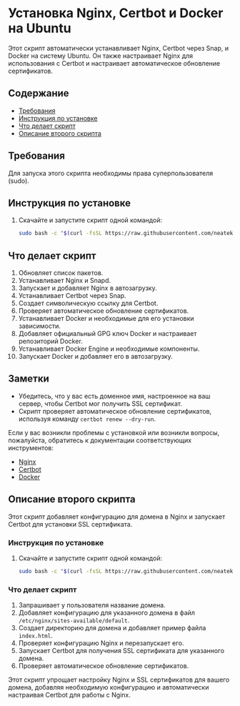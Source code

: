 # Установка Nginx, Certbot и Docker на Ubuntu

Этот скрипт автоматически устанавливает Nginx, Certbot через Snap, и Docker на систему Ubuntu. Он также настраивает Nginx для использования с Certbot и настраивает автоматическое обновление сертификатов.

## Содержание

- [Требования](#требования)
- [Инструкция по установке](#инструкция-по-установке)
- [Что делает скрипт](#что-делает-скрипт)
- [Описание второго скрипта](#описание-второго-скрипта)

## Требования

Для запуска этого скрипта необходимы права суперпользователя (sudo).

## Инструкция по установке

1. Скачайте и запустите скрипт одной командой:

    ```bash
    sudo bash -c "$(curl -fsSL https://raw.githubusercontent.com/neatek/nginx-docker-certbot/main/install.sh)"
    ```

## Что делает скрипт

1. Обновляет список пакетов.
2. Устанавливает Nginx и Snapd.
3. Запускает и добавляет Nginx в автозагрузку.
4. Устанавливает Certbot через Snap.
5. Создает символическую ссылку для Certbot.
6. Проверяет автоматическое обновление сертификатов.
7. Устанавливает Docker и необходимые для его установки зависимости.
8. Добавляет официальный GPG ключ Docker и настраивает репозиторий Docker.
9. Устанавливает Docker Engine и необходимые компоненты.
10. Запускает Docker и добавляет его в автозагрузку.

## Заметки

- Убедитесь, что у вас есть доменное имя, настроенное на ваш сервер, чтобы Certbot мог получить SSL сертификат.
- Скрипт проверяет автоматическое обновление сертификатов, используя команду `certbot renew --dry-run`.

Если у вас возникли проблемы с установкой или возникли вопросы, пожалуйста, обратитесь к документации соответствующих инструментов:

- [Nginx](https://nginx.org/en/docs/)
- [Certbot](https://certbot.eff.org/docs/)
- [Docker](https://docs.docker.com/)

## Описание второго скрипта

Этот скрипт добавляет конфигурацию для домена в Nginx и запускает Certbot для установки SSL сертификата.

### Инструкция по установке

1. Скачайте и запустите скрипт одной командой:

    ```bash
    sudo bash -c "$(curl -fsSL https://raw.githubusercontent.com/neatek/nginx-docker-certbot/main/setup_domain.sh)"
    ```

### Что делает скрипт

1. Запрашивает у пользователя название домена.
2. Добавляет конфигурацию для указанного домена в файл `/etc/nginx/sites-available/default`.
3. Создает директорию для домена и добавляет пример файла `index.html`.
4. Проверяет конфигурацию Nginx и перезапускает его.
5. Запускает Certbot для получения SSL сертификата для указанного домена.
6. Проверяет автоматическое обновление сертификатов.

Этот скрипт упрощает настройку Nginx и SSL сертификатов для вашего домена, добавляя необходимую конфигурацию и автоматически настраивая Certbot для работы с Nginx.
